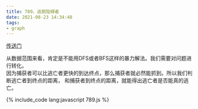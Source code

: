 ```yaml
---
title: 789、逃脱阻碍者
date: 2021-08-23 14:34:48
tags:
- graph
---
```

[传送门](https://leetcode-cn.com/problems/escape-the-ghosts/)

从数据范围来看，肯定是不能用DFS或者BFS这样的暴力解法。我们需要对问题进行转化。   
因为捕获者可以比逃亡者更快的到达终点，那么捕获者就必然能抓到。所以我们判断逃亡者到终点的距离，
和捕获者到终点的距离，就能得出逃亡者是否能真的逃亡。

{% include_code lang:javascript 789.js %}